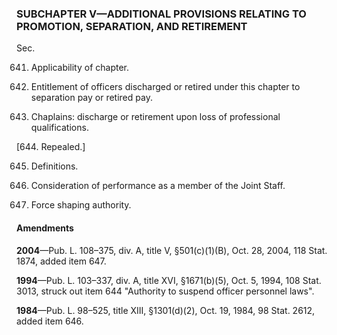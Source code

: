 ### SUBCHAPTER V—ADDITIONAL PROVISIONS RELATING TO PROMOTION, SEPARATION, AND RETIREMENT ###

Sec.

641. Applicability of chapter.

642. Entitlement of officers discharged or retired under this chapter to separation pay or retired pay.

643. Chaplains: discharge or retirement upon loss of professional qualifications.

[644. Repealed.]

645. Definitions.

646. Consideration of performance as a member of the Joint Staff.

647. Force shaping authority.

#### Amendments ####

**2004**—Pub. L. 108–375, div. A, title V, §501(c)(1)(B), Oct. 28, 2004, 118 Stat. 1874, added item 647.

**1994**—Pub. L. 103–337, div. A, title XVI, §1671(b)(5), Oct. 5, 1994, 108 Stat. 3013, struck out item 644 "Authority to suspend officer personnel laws".

**1984**—Pub. L. 98–525, title XIII, §1301(d)(2), Oct. 19, 1984, 98 Stat. 2612, added item 646.